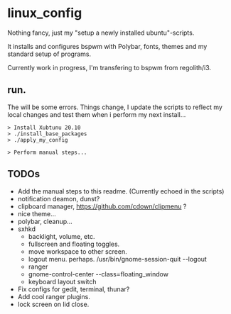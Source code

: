 # linux_config
Nothing fancy, just my "setup a newly installed ubuntu"-scripts.

It installs and configures bspwm with Polybar, fonts, themes and my standard setup of programs.

Currently work in progress, I'm transfering to bspwm from regolith/i3.


## run.
The will be some errors. Things change, I update the scripts to reflect my local changes and test them when i perform my next install...
```
> Install Xubtunu 20.10
> ./install_base_packages
> ./apply_my_config

> Perform manual steps...
```

## TODOs
- Add the manual steps to this readme. (Currently echoed in the scripts)
- notification deamon, dunst?
- clipboard manager, https://github.com/cdown/clipmenu ?
- nice theme...
- polybar, cleanup...
- sxhkd
  - backlight, volume, etc.
  - fullscreen and floating toggles.
  - move workspace to other screen.
  - logout menu. perhaps. /usr/bin/gnome-session-quit --logout
  - ranger
  - gnome-control-center --class=floating_window
  - keyboard layout switch
- Fix configs for gedit, terminal, thunar?
- Add cool ranger plugins.
- lock screen on lid close.
